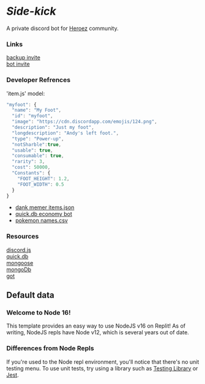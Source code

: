 # _Side-kick_
A private discord bot for [Heroez](https://discord.gg/heroez) community.

### Links
[backup invite](https://dsc.gg/heroez)  
[bot invite](https://discord.com/api/oauth2/authorize?client_id=918741936498704425&permissions=8&scope=bot)  

### Developer Refrences
'item.js' model:
```js
"myfoot": {
  "name": "My Foot",
  "id": "myfoot",
  "image": "https://cdn.discordapp.com/emojis/124.png",
  "description": "Just my foot",
  "longdescription": "Andy's left foot.",
  "type": "Power-up",
  "notSharble":true,
  "usable": true,
  "consumable": true,
  "rarity": 3,
  "cost": 50000,
  "Constants": {
    "FOOT_HEIGHT": 1.2,
    "FOOT_WIDTH": 0.5
  }
}
```


- [dank memer items.json](https://raw.githubusercontent.com/DankMemer/dankmemer.lol/rewrite/src/data/itemsData.json)
- [quick.db economy bot](https://github.com/chxlls/economybot)
- [pokemon names.csv](https://github.com/poketwo/data/blob/0eb433197369525b51751bd58c8b3494b621950c/csv/pokemon.csv)

### Resources
[discord.js](https://discord.js.org)  
[quick.db](https://quickdb.js.org)  
[mongoose](https://mongoosejs.com)  
[mongoDb](https://www.mongodb.com)  
[got](https://github.com/sindresorhus/got)

## Default data
### Welcome to Node 16!

This template provides an easy way to use NodeJS v16 on Replit! As of writing, NodeJS repls have Node v12, which is several years out of date.

### Differences from Node Repls
If you're used to the Node repl environment, you'll notice that there's no unit testing menu. To use unit tests, try using a library such as [Testing Library](https://testing-library.com/) or [Jest](https://jestjs.io/).